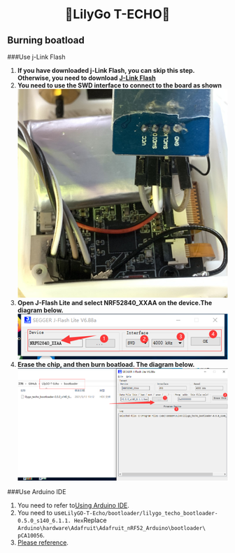 <h1 align = "center">🌟LilyGo T-ECHO🌟</h1>

## Burning boatload



###Use j-Link Flash
1. **If you have downloaded j-Link Flash, you can skip this step. Otherwise, you need to download [J-Link Flash](https://www.segger.com/products/debug-probes/j-link/technology/flash-download/)**
2. **You need to use the SWD interface to connect to the board as shown**
![](../image/bootloader-0.jpg)
3. **Open J-Flash Lite and select NRF52840_XXAA on the device.The diagram below.**
![](../image/bootloader-1.jpg)
4. **Erase the chip, and then burn boatload. The diagram below.**
![](../image/bootloader-2.jpg)


###Use Arduino IDE

1. You need to refer to[Using Arduino IDE](https://github.com/Xinyuan-LilyGO).
2. You need to use`LilyGO-T-Echo/bootloader/lilygo_techo_bootloader-0.5.0_s140_6.1.1. Hex`Replace `Arduino\hardware\Adafruit\Adafruit_nRF52_Arduino\bootloader\ pCA10056`.
3. [Please reference](https://github.com/adafruit/Adafruit_nRF52_Arduino#update-bootloader-with-dfu).

